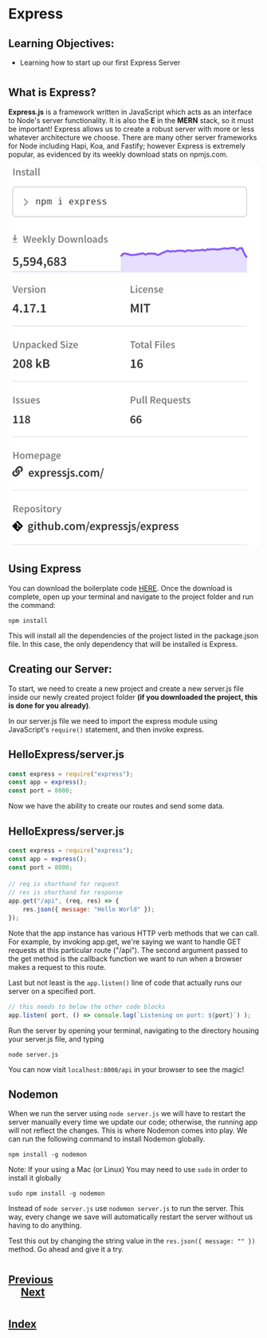 #   Express
##  Learning Objectives:
*   Learning how to start up our first Express Server
#
##  What is Express?
__Express.js__ is a framework written in JavaScript which acts as an interface to Node's server functionality. It is also the __E__ in the __MERN__ stack, so it must be important! Express allows us to create a robust server with more or less whatever architecture we choose. There are many other server frameworks for Node including Hapi, Koa, and Fastify; however Express is extremely popular, as evidenced by its weekly download stats on npmjs.com.

<img src="./000_Captions/Screen_Shot_2020-01-01_at_11.19.04_PM.png">

## Using Express
You can download the boilerplate code [HERE](https://s3.amazonaws.com/General_V88/boomyeah2015/codingdojo/curriculum/content/chapter/HelloExpress.zip). Once the download is complete, open up your terminal and navigate to the project folder and run the command:
```
npm install
```
This will install all the dependencies of the project listed in the package.json file. In this case, the only dependency that will be installed is Express.

##  Creating our Server:
To start, we need to create a new project and create a new server.js file inside our newly created project folder __(if you downloaded the project, this is done for you already)__.

In our server.js file we need to import the express module using JavaScript's `require()` statement, and then invoke express.

## HelloExpress/server.js
```js
const express = require("express");
const app = express();
const port = 8000;
```
Now we have the ability to create our routes and send some data.

##  HelloExpress/server.js
```js
const express = require("express");
const app = express();
const port = 8000;
    
// req is shorthand for request
// res is shorthand for response
app.get("/api", (req, res) => {
    res.json({ message: "Hello World" });
});
```
Note that the app instance has various HTTP verb methods that we can call. For example, by invoking app.get, we're saying we want to handle GET requests at this particular route ("/api"). The second argument passed to the get method is the callback function we want to run when a browser makes a request to this route.

Last but not least is the `app.listen()` line of code that actually runs our server on a specified port.


```js
// this needs to below the other code blocks
app.listen( port, () => console.log(`Listening on port: ${port}`) );
```
Run the server by opening your terminal, navigating to the directory housing your server.js file, and typing
```
node server.js
```
You can now visit `localhost:8000/api` in your browser to see the magic!



## Nodemon
When we run the server using `node server.js` we will have to restart the server manually every time we update our code; otherwise, the running app will not reflect the changes. This is where Nodemon comes into play. We can run the following command to install Nodemon globally.
```
npm install -g nodemon
```
Note: If your using a Mac (or Linux) You may need to use `sudo` in order to install it globally
```
sudo npm install -g nodemon
```
Instead of `node server.js` use `nodemon server.js` to run the server. This way, every change we save will automatically restart the server without us having to do anything. 

Test this out by changing the string value in the `res.json({ message: "" })` method. Go ahead and give it a try.
#
## [Previous](./003_HTTP_Verbs.md)<span>&nbsp;&nbsp;&nbsp;&nbsp;&nbsp;&nbsp;&nbsp;&nbsp;&nbsp;&nbsp;&nbsp;&nbsp;&nbsp;&nbsp;&nbsp;&nbsp;&nbsp;&nbsp;&nbsp;&nbsp;&nbsp;&nbsp;&nbsp;&nbsp;&nbsp;&nbsp;&nbsp;&nbsp;&nbsp;&nbsp;&nbsp;&nbsp;&nbsp;&nbsp;&nbsp;&nbsp;&nbsp;&nbsp;&nbsp;&nbsp;&nbsp;&nbsp;&nbsp;&nbsp;&nbsp;&nbsp;&nbsp;&nbsp;&nbsp;&nbsp;&nbsp;&nbsp;&nbsp;&nbsp;&nbsp;&nbsp;&nbsp;&nbsp;&nbsp;&nbsp;&nbsp;&nbsp;&nbsp;&nbsp;&nbsp;&nbsp;&nbsp;&nbsp;&nbsp;&nbsp;&nbsp;&nbsp;&nbsp;&nbsp;&nbsp;&nbsp;&nbsp;&nbsp;&nbsp;&nbsp;&nbsp;&nbsp;&nbsp;&nbsp;&nbsp;&nbsp;&nbsp;</span> [Next](./005_GET_POST.md)
#
##  [Index](../Index.md)